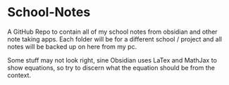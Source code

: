 # School-Notes

A GitHub Repo to contain all of my school notes from obsidian and other note taking apps. 
Each folder will be for a different school / project and all notes will be backed up on here from
my pc.

Some stuff may not look right, sine Obsidian uses LaTex and MathJax to show equations, so try to 
discern what the equation should be from the context.
